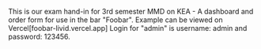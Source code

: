This is our exam hand-in for 3rd semester MMD on KEA - A dashboard and order form for use in the bar "Foobar".
Example can be viewed on Vercel[foobar-livid.vercel.app]
Login for "admin" is username: admin and password: 123456.

